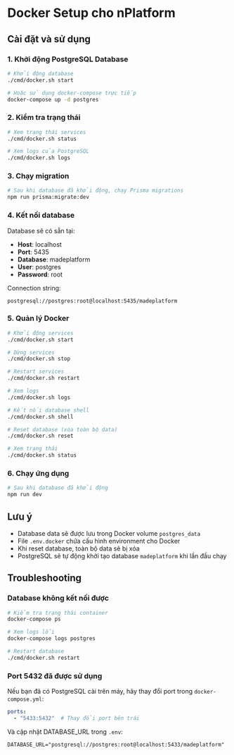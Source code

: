 # Docker Setup cho nPlatform

## Cài đặt và sử dụng

### 1. Khởi động PostgreSQL Database

```bash
# Khởi động database
./cmd/docker.sh start

# Hoặc sử dụng docker-compose trực tiếp
docker-compose up -d postgres
```

### 2. Kiểm tra trạng thái

```bash
# Xem trạng thái services
./cmd/docker.sh status

# Xem logs của PostgreSQL
./cmd/docker.sh logs
```

### 3. Chạy migration

```bash
# Sau khi database đã khởi động, chạy Prisma migrations
npm run prisma:migrate:dev
```

### 4. Kết nối database

Database sẽ có sẵn tại:

- **Host**: localhost
- **Port**: 5435
- **Database**: madeplatform
- **User**: postgres
- **Password**: root

Connection string:

```env
postgresql://postgres:root@localhost:5435/madeplatform
```

### 5. Quản lý Docker

```bash
# Khởi động services
./cmd/docker.sh start

# Dừng services
./cmd/docker.sh stop

# Restart services
./cmd/docker.sh restart

# Xem logs
./cmd/docker.sh logs

# Kết nối database shell
./cmd/docker.sh shell

# Reset database (xóa toàn bộ data)
./cmd/docker.sh reset

# Xem trạng thái
./cmd/docker.sh status
```

### 6. Chạy ứng dụng

```bash
# Sau khi database đã khởi động
npm run dev
```

## Lưu ý

- Database data sẽ được lưu trong Docker volume `postgres_data`
- File `.env.docker` chứa cấu hình environment cho Docker
- Khi reset database, toàn bộ data sẽ bị xóa
- PostgreSQL sẽ tự động khởi tạo database `madeplatform` khi lần đầu chạy

## Troubleshooting

### Database không kết nối được

```bash
# Kiểm tra trạng thái container
docker-compose ps

# Xem logs lỗi
docker-compose logs postgres

# Restart database
./cmd/docker.sh restart
```

### Port 5432 đã được sử dụng

Nếu bạn đã có PostgreSQL cài trên máy, hãy thay đổi port trong `docker-compose.yml`:

```yaml
ports:
  - "5433:5432"  # Thay đổi port bên trái
```

Và cập nhật DATABASE_URL trong `.env`:

```env
DATABASE_URL="postgresql://postgres:root@localhost:5433/madeplatform"
```
